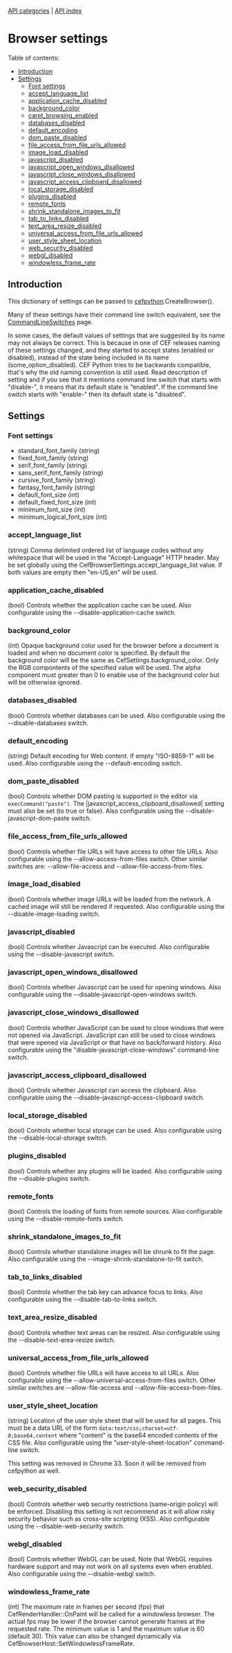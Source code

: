 [API categories](API-categories.md) | [API index](API-index.md)


# Browser settings


Table of contents:
* [Introduction](#introduction)
* [Settings](#settings)
  * [Font settings](#font-settings)
  * [accept_language_list](#accept_language_list)
  * [application_cache_disabled](#application_cache_disabled)
  * [background_color](#background_color)
  * [caret_browsing_enabled](#caret_browsing_enabled)
  * [databases_disabled](#databases_disabled)
  * [default_encoding](#default_encoding)
  * [dom_paste_disabled](#dom_paste_disabled)
  * [file_access_from_file_urls_allowed](#file_access_from_file_urls_allowed)
  * [image_load_disabled](#image_load_disabled)
  * [javascript_disabled](#javascript_disabled)
  * [javascript_open_windows_disallowed](#javascript_open_windows_disallowed)
  * [javascript_close_windows_disallowed](#javascript_close_windows_disallowed)
  * [javascript_access_clipboard_disallowed](#javascript_access_clipboard_disallowed)
  * [local_storage_disabled](#local_storage_disabled)
  * [plugins_disabled](#plugins_disabled)
  * [remote_fonts](#remote_fonts)
  * [shrink_standalone_images_to_fit](#shrink_standalone_images_to_fit)
  * [tab_to_links_disabled](#tab_to_links_disabled)
  * [text_area_resize_disabled](#text_area_resize_disabled)
  * [universal_access_from_file_urls_allowed](#universal_access_from_file_urls_allowed)
  * [user_style_sheet_location](#user_style_sheet_location)
  * [web_security_disabled](#web_security_disabled)
  * [webgl_disabled](#webgl_disabled)
  * [windowless_frame_rate](#windowless_frame_rate)


## Introduction

This dictionary of settings can be passed to
[cefpython](cefpython.md).CreateBrowser().

Many of these settings have their command line switch equivalent, see the [CommandLineSwitches](CommandLineSwitches.md) page.

In some cases, the default values of settings that are suggested by its name may not always be correct. This is because in one of CEF releases naming of these settings changed, and they started to accept states (enabled or disabled), instead of the state being included in its name (some_option_disabled). CEF Python tries to be backwards compatible, that's why the old naming convention is still used. Read description of setting and if you see that it mentions command line switch that starts with "disable-", it means that its default state is "enabled". If the command line switch starts with "enable-" then its default state is "disabled".


## Settings


### Font settings

* standard_font_family (string)
* fixed_font_family (string)
* serif_font_family (string)
* sans_serif_font_family (string)
* cursive_font_family (string)
* fantasy_font_family (string)
* default_font_size (int)
* default_fixed_font_size (int)
* minimum_font_size (int)
* minimum_logical_font_size (int)


### accept_language_list

(string)
Comma delimited ordered list of language codes without any whitespace that
will be used in the "Accept-Language" HTTP header. May be set globally
using the CefBrowserSettings.accept_language_list value. If both values are
empty then "en-US,en" will be used.


### application_cache_disabled

(bool) Controls whether the application cache can be used. Also configurable using the --disable-application-cache switch.


### background_color

(int)
Opaque background color used for the browser before a document is loaded
and when no document color is specified. By default the background color
will be the same as CefSettings.background_color. Only the RGB compontents
of the specified value will be used. The alpha component must greater than
0 to enable use of the background color but will be otherwise ignored.


### databases_disabled

(bool) Controls whether databases can be used. Also configurable using the --disable-databases switch.


### default_encoding

(string) Default encoding for Web content. If empty "ISO-8859-1" will be used. Also configurable using the --default-encoding switch.


### dom_paste_disabled

(bool) Controls whether DOM pasting is supported in the editor via `execCommand("paste")`. The |javascript_access_clipboard_disallowed| setting must also be set (to true or false). Also configurable using the --disable-javascript-dom-paste switch.


### file_access_from_file_urls_allowed

(bool) Controls whether file URLs will have access to other file URLs. Also configurable using the --allow-access-from-files switch. Other similar switches are: --allow-file-access and --allow-file-access-from-files.


### image_load_disabled

(bool) Controls whether image URLs will be loaded from the network. A cached image will still be rendered if requested. Also configurable using the --disable-image-loading switch.


### javascript_disabled

(bool) Controls whether Javascript can be executed. Also configurable using the --disable-javascript switch.


### javascript_open_windows_disallowed

(bool) Controls whether Javascript can be used for opening windows. Also configurable using the --disable-javascript-open-windows switch.


### javascript_close_windows_disallowed

(bool) Controls whether JavaScript can be used to close windows that were not
opened via JavaScript. JavaScript can still be used to close windows that
were opened via JavaScript or that have no back/forward history. Also
configurable using the "disable-javascript-close-windows" command-line
switch.


### javascript_access_clipboard_disallowed

(bool) Controls whether Javascript can access the clipboard. Also configurable using the --disable-javascript-access-clipboard switch.


### local_storage_disabled

(bool) Controls whether local storage can be used. Also configurable using the --disable-local-storage switch.


### plugins_disabled

(bool) Controls whether any plugins will be loaded. Also configurable using the --disable-plugins switch.


### remote_fonts

(bool) Controls the loading of fonts from remote sources. Also configurable using the --disable-remote-fonts switch.


### shrink_standalone_images_to_fit

(bool) Controls whether standalone images will be shrunk to fit the page. Also configurable using the --image-shrink-standalone-to-fit switch.


### tab_to_links_disabled

(bool) Controls whether the tab key can advance focus to links. Also configurable using the --disable-tab-to-links switch.


### text_area_resize_disabled

(bool) Controls whether text areas can be resized. Also configurable using the --disable-text-area-resize switch.


### universal_access_from_file_urls_allowed

(bool) Controls whether file URLs will have access to all URLs. Also configurable using the --allow-universal-access-from-files switch. Other similar switches are --allow-file-access and --allow-file-access-from-files.


### user_style_sheet_location

(string) Location of the user style sheet that will be used for all pages. This must be a data URL of the form `data:text/css;charset=utf-8;base64,content` where "content" is the base64 encoded contents of the CSS file. Also configurable using the "user-style-sheet-location" command-line switch.

This setting was removed in Chrome 33. Soon it will be removed from cefpython as well.


### web_security_disabled

(bool) Controls whether web security restrictions (same-origin policy) will be enforced. Disabling this setting is not recommend as it will allow risky security behavior such as cross-site scripting (XSS). Also configurable using the --disable-web-security switch.


### webgl_disabled

(bool) Controls whether WebGL can be used. Note that WebGL requires hardware support and may not work on all systems even when enabled. Also configurable using the --disable-webgl switch.


### windowless_frame_rate

(int) The maximum rate in frames per second (fps) that
CefRenderHandler::OnPaint will be called for a windowless browser.
The actual fps may be lower if the browser cannot generate frames at the
requested rate. The minimum value is 1 and the maximum value is 60
(default 30). This value can also be changed dynamically via
CefBrowserHost::SetWindowlessFrameRate.
